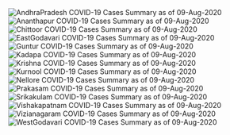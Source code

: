 
<img src="https://deepuhub.github.io/COVID-19/GraphsGenerated/09-Aug-2020/AndhraPradesh_09-Aug-2020.jpg" alt="AndhraPradesh COVID-19 Cases Summary as of 09-Aug-2020">
 <br>										  
<img src="https://deepuhub.github.io/COVID-19/GraphsGenerated/09-Aug-2020/Ananthapur_09-Aug-2020.jpg" alt="Ananthapur COVID-19 Cases Summary as of 09-Aug-2020">
 <br>										  
<img src="https://deepuhub.github.io/COVID-19/GraphsGenerated/09-Aug-2020/Chittoor_09-Aug-2020.jpg" alt="Chittoor COVID-19 Cases Summary as of 09-Aug-2020">
 <br>										  
<img src="https://deepuhub.github.io/COVID-19/GraphsGenerated/09-Aug-2020/EastGodavari_09-Aug-2020.jpg" alt="EastGodavari COVID-19 Cases Summary as of 09-Aug-2020">
 <br>										  
<img src="https://deepuhub.github.io/COVID-19/GraphsGenerated/09-Aug-2020/Guntur_09-Aug-2020.jpg" alt="Guntur COVID-19 Cases Summary as of 09-Aug-2020">
 <br>										  
<img src="https://deepuhub.github.io/COVID-19/GraphsGenerated/09-Aug-2020/Kadapa_09-Aug-2020.jpg" alt="Kadapa COVID-19 Cases Summary as of 09-Aug-2020">
 <br>										  
<img src="https://deepuhub.github.io/COVID-19/GraphsGenerated/09-Aug-2020/Krishna_09-Aug-2020.jpg" alt="Krishna COVID-19 Cases Summary as of 09-Aug-2020">
 <br>										  
<img src="https://deepuhub.github.io/COVID-19/GraphsGenerated/09-Aug-2020/Kurnool_09-Aug-2020.jpg" alt="Kurnool COVID-19 Cases Summary as of 09-Aug-2020">
 <br>										  
<img src="https://deepuhub.github.io/COVID-19/GraphsGenerated/09-Aug-2020/Nellore_09-Aug-2020.jpg" alt="Nellore COVID-19 Cases Summary as of 09-Aug-2020">
 <br>										  
<img src="https://deepuhub.github.io/COVID-19/GraphsGenerated/09-Aug-2020/Prakasam_09-Aug-2020.jpg" alt="Prakasam COVID-19 Cases Summary as of 09-Aug-2020">
 <br>										  
<img src="https://deepuhub.github.io/COVID-19/GraphsGenerated/09-Aug-2020/Srikakulam_09-Aug-2020.jpg" alt="Srikakulam COVID-19 Cases Summary as of 09-Aug-2020">
 <br>										  
<img src="https://deepuhub.github.io/COVID-19/GraphsGenerated/09-Aug-2020/Vishakapatnam_09-Aug-2020.jpg" alt="Vishakapatnam COVID-19 Cases Summary as of 09-Aug-2020">
 <br>										  
<img src="https://deepuhub.github.io/COVID-19/GraphsGenerated/09-Aug-2020/Vizianagaram_09-Aug-2020.jpg" alt="Vizianagaram COVID-19 Cases Summary as of 09-Aug-2020">
 <br>										  
<img src="https://deepuhub.github.io/COVID-19/GraphsGenerated/09-Aug-2020/WestGodavari_09-Aug-2020.jpg" alt="WestGodavari COVID-19 Cases Summary as of 09-Aug-2020">
 <br> 